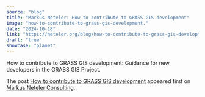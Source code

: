 ```yaml
---
source: "blog"
title: "Markus Neteler: How to contribute to GRASS GIS development"
image: "how-to-contribute-to-grass-gis-development."
date: "2024-10-18"
link: "https://neteler.org/blog/how-to-contribute-to-grass-gis-development/"
draft: "true"
showcase: "planet"
---
```


<p>How to contribute to GRASS GIS development: Guidance for new developers in the GRASS GIS Project.</p>
<p>The post <a href="https://neteler.org/blog/how-to-contribute-to-grass-gis-development/">How to contribute to GRASS GIS development</a> appeared first on <a href="https://neteler.org">Markus Neteler Consulting</a>.</p>

